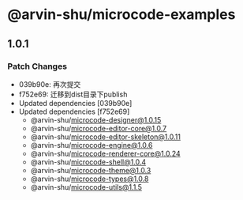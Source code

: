 # @arvin-shu/microcode-examples

## 1.0.1

### Patch Changes

- 039b90e: 再次提交
- f752e69: 迁移到dist目录下publish
- Updated dependencies [039b90e]
- Updated dependencies [f752e69]
  - @arvin-shu/microcode-designer@1.0.15
  - @arvin-shu/microcode-editor-core@1.0.7
  - @arvin-shu/microcode-editor-skeleton@1.0.11
  - @arvin-shu/microcode-engine@1.0.6
  - @arvin-shu/microcode-renderer-core@1.0.24
  - @arvin-shu/microcode-shell@1.0.4
  - @arvin-shu/microcode-theme@1.0.3
  - @arvin-shu/microcode-types@1.0.8
  - @arvin-shu/microcode-utils@1.1.5
